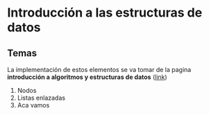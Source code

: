 # Introducción a las estructuras de datos

## Temas

La implementación de estos elementos se va tomar de la pagina **introducción a algoritmos y estructuras de datos** ([link](https://rramosp.github.io/introalgs.v1/intro.html))
1. Nodos
2. Listas enlazadas
3. Aca vamos


